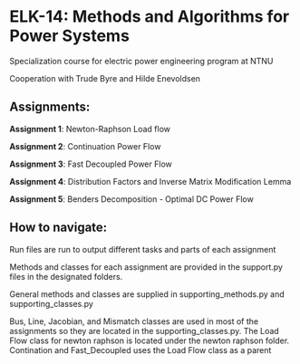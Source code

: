 # ELK-14: Methods and Algorithms for Power Systems

Specialization course for electric power engineering program at NTNU

Cooperation with Trude Byre and Hilde Enevoldsen

## Assignments:
  **Assignment 1**: Newton-Raphson Load flow

  **Assignment 2**: Continuation Power Flow

  **Assignment 3**: Fast Decoupled Power Flow

  **Assignment 4**: Distribution Factors and Inverse Matrix Modification Lemma

  **Assignment 5**: Benders Decomposition - Optimal DC Power Flow

## How to navigate:
Run files are run to output different tasks and parts of each assignment

Methods and classes for each assignment are provided in the support.py files in the designated folders.

General methods and classes are supplied in supporting_methods.py and supporting_classes.py

Bus, Line, Jacobian, and Mismatch classes are used in most of the assignments so they are located in the supporting_classes.py.
The Load Flow class for newton raphson is located under the newton raphson folder. Contination and Fast_Decoupled uses the Load Flow class as a parent

